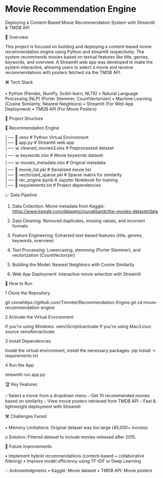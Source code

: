 # **Movie Recommendation Engine**

Deploying a Content-Based Movie Recommendation System with Streamlit & TMDB API

📌 Overview

This project is focused on building and deploying a content-based movie recommendation engine using Python and streamlit respectively. The system recommends movies based on textual features like title, genres, keywords, and overview. A Streamlit web app was developed to make the system interactive, allowing users to select a movie and receive recommendations with posters fetched via the TMDB API.

🛠 Tech Stack

•	Python (Pandas, NumPy, Scikit-learn, NLTK)
•	Natural Language Processing (NLP) (Porter Stemmer, CountVectorizer)
•	Machine Learning (Cosine Similarity, Nearest Neighbors)
•	Streamlit (For Web App Deployment)
•	TMDB API (For Movie Posters)

📂 Project Structure

📂 Recommendation Engine

│── 📁 venv                      # Python Virtual Environment  
│── 📜 app.py                    # Streamlit web app  
│── 📊 cleaned_movies3.xlsx       # Preprocessed dataset  
│── 📊 keywords.xlsx              # Movie keywords dataset  
│── 📊 movies_metadata.xlsx       # Original metadata  
│── 📜 movie_list.pkl             # Serialized movie list  
│── 📜 vectorized_sparse.pkl      # Sparse matrix for similarity  
│── 📜 rec_engine.ipynb           # Jupyter Notebook for training  
│── 📜 requirements.txt           # Project dependencies  


📈 Data Pipeline

1.	Data Collection: Movie metadata from Kaggle: https://www.kaggle.com/datasets/rounakbanik/the-movies-dataset/data

2.	Data Cleaning: Removed duplicates, missing values, and incorrect formats
3.	Feature Engineering: Extracted text-based features (title, genres, keywords, overview)
4.	Text Processing: Lowercasing, stemming (Porter Stemmer), and vectorization (CountVectorizer)
5.	Building the Model: Nearest Neighbors with Cosine Similarity
6.	Web App Deployment: Interactive movie selection with Streamlit

🚀 How to Run

1️ Clone the Repository

git clonehttps://github.com/Timmtet/Recommendation-Engine.git
cd movie-recommendation-engine

2️ Activate the Virtual Environment

If you're using Windows:
venv\Scripts\activate
If you're using Mac/Linux:
source venv/bin/activate

3️  Install Dependencies

Inside the virtual environment, install the necessary packages:
pip install -r requirements.txt

4️ Run the App

streamlit run app.py

🏆 Key Features

✅Select a movie from a dropdown menu
✅Get 10 recommended movies based on similarity
✅View movie posters retrieved from TMDB API
✅Fast & lightweight deployment with Streamlit

🛠 Challenges Faced

•	Memory Limitations: Original dataset was too large (45,000+ movies). 

o	Solution: Filtered dataset to include movies released after 2015.

🎯 Future Improvements

•	Implement hybrid recommendations (content-based + collaborative filtering)
•	Improve model efficiency using TF-IDF or Deep Learning

💡 Acknowledgments
•	Kaggle: Movie dataset
•	TMDB API: Movie posters
